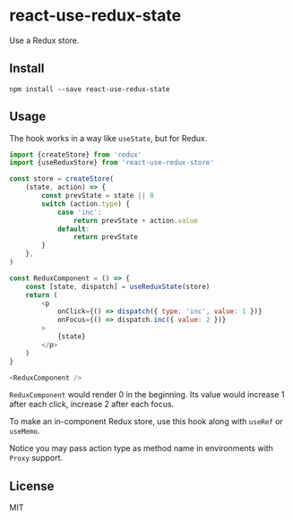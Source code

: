 # react-use-redux-state

Use a Redux store.

## Install

```
npm install --save react-use-redux-state
```

## Usage

The hook works in a way like `useState`, but for Redux.

```js
import {createStore} from 'redux'
import {useReduxStore} from 'react-use-redux-store'

const store = createStore(
    (state, action) => {
        const prevState = state || 0
        switch (action.type) {
            case 'inc':
                return prevState + action.value
            default:
                return prevState
        }
    },
)

const ReduxComponent = () => {
    const [state, dispatch] = useReduxState(store)
    return (
        <p
            onClick={() => dispatch({ type: 'inc', value: 1 })}
            onFocus={() => dispatch.inc({ value: 2 })}
        >
            {state}
        </p>
    )
}

<ReduxComponent />
```

`ReduxComponent` would render 0 in the beginning. Its value would increase 1 after each click, increase 2 after each focus.

To make an in-component Redux store, use this hook along with `useRef` or `useMemo`.

Notice you may pass action type as method name in environments with `Proxy` support.

## License

MIT
